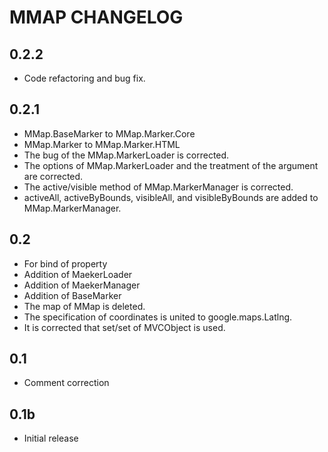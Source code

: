 
MMAP CHANGELOG
========================================

0.2.2
-------------------------------------------------------------------
* Code refactoring and bug fix.

0.2.1
-------------------------------------------------------------------
* MMap.BaseMarker to MMap.Marker.Core
* MMap.Marker to MMap.Marker.HTML
* The bug of the MMap.MarkerLoader is corrected.
* The options of MMap.MarkerLoader and the treatment of the argument are corrected.
* The active/visible method of MMap.MarkerManager is corrected.
* activeAll, activeByBounds, visibleAll, and visibleByBounds are added to MMap.MarkerManager.

0.2
-------------------------------------------------------------------
* For bind of property
* Addition of MaekerLoader
* Addition of MaekerManager
* Addition of BaseMarker
* The map of MMap is deleted.
* The specification of coordinates is united to google.maps.Latlng.
* It is corrected that set/set of MVCObject is used.

0.1
-------------------------------------------------------------------
* Comment correction

0.1b
-------------------------------------------------------------------
* Initial release